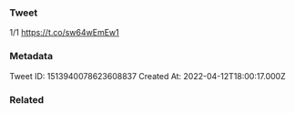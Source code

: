 ### Tweet
1/1 https://t.co/sw64wEmEw1

### Metadata
Tweet ID: 1513940078623608837
Created At: 2022-04-12T18:00:17.000Z

### Related

